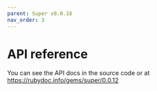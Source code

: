 ```yaml
---
parent: Super v0.0.16
nav_order: 3
---
```

# API reference

You can see the API docs in the source code or at <https://rubydoc.info/gems/super/0.0.12>
